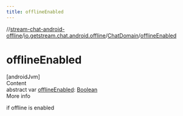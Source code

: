 ```yaml
---
title: offlineEnabled
---
```

//[stream-chat-android-offline](../../../index.md)/[io.getstream.chat.android.offline](../index.md)/[ChatDomain](index.md)/[offlineEnabled](offlineEnabled.md)



# offlineEnabled  
[androidJvm]  
Content  
abstract var [offlineEnabled](offlineEnabled.md): [Boolean](https://kotlinlang.org/api/latest/jvm/stdlib/kotlin/-boolean/index.html)  
More info  


if offline is enabled

  



